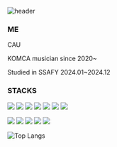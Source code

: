 ![header](https://capsule-render.vercel.app/api?type=Transparent&color=gradient&height=300&section=header&text=baebini's%20hub&fontSize=45&fontColor=daeacd)

### ME

CAU

KOMCA musician since 2020~

Studied in SSAFY 2024.01~2024.12


### STACKS 
<img src="https://img.shields.io/badge/FE-61DAFB.svg?style=for-the-badge&logoColor=61DAFB" /> <img src="https://img.shields.io/badge/react-20232a.svg?style=for-the-badge&logo=react&logoColor=61DAFB" />
<img src="https://img.shields.io/badge/vue-20232a.svg?style=for-the-badge&logo=vue.js&logoColor=4FC08D" />
<img src="https://img.shields.io/badge/electron-20232a.svg?style=for-the-badge&logo=electron&logoColor=47848F" />
<img src="https://img.shields.io/badge/typescript-20232a.svg?style=for-the-badge&logo=typescript&logoColor=3178C6" />
<img src="https://img.shields.io/badge/javascript-20232a.svg?style=for-the-badge&logo=javascript&logoColor=F7DF1E" />
<img src="https://img.shields.io/badge/html-20232a.svg?style=for-the-badge&logo=html5&logoColor=E34F26" />

<img src="https://img.shields.io/badge/BE-092E20.svg?style=for-the-badge&logoColor=61DAFB" /> <img src="https://img.shields.io/badge/django-20232a.svg?style=for-the-badge&logo=django&logoColor=092E20" />
<img src="https://img.shields.io/badge/sql-20232a.svg?style=for-the-badge&logo=mysql&logoColor=4479A1" />
<img src="https://img.shields.io/badge/unity-20232a.svg?style=for-the-badge&logo=unity&logoColor=FFFFFF" />
<img src="https://img.shields.io/badge/photon-20232a.svg?style=for-the-badge&logo=photon&logoColor=004480" />

![Top Langs](https://github-readme-stats.vercel.app/api/top-langs/?username=baebini11&layout=compact)
